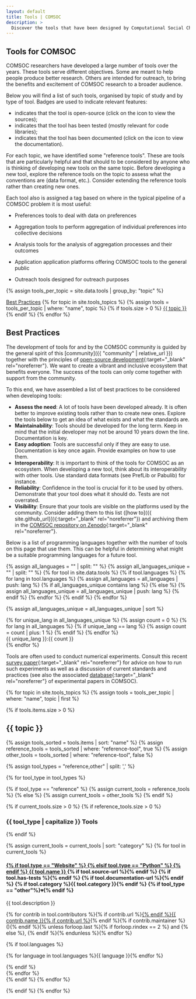 ```yaml
---
layout: default
title: Tools | COMSOC
description: >
  Discover the tools that have been designed by Computational Social Choice (COMSOC) researchers.
---
```


<section markdown="1" class="section-with-navs">

# Tools for COMSOC

COMSOC researchers have developed a large number of tools over the years. 
These tools serve different objectives. 
Some are meant to help people produce better research.
Others are intended for outreach, to bring the benefits and excitement of COMSOC research to a broader audience.

Below you will find a list of such tools, organised by topic of study and by type of tool.
Badges are used to indicate relevant features:
- <i class="fa-solid fa-laptop-code"></i> indicates that the tool is open-source (click on the icon to view the sources);
- <i class="fa-solid fa-list-check"></i> indicates that the tool has been tested (mostly relevant for code libraries);
- <i class="fa-solid fa-book"></i> indicates that the tool has been documented (click on the icon to view the documentation).

For each topic, we have identified some "reference tools". These are tools that are particularly
helpful and that should to be considered by anyone who is thinking of developing new tools on the same topic.
Before developing a new tool, explore the reference tools on the topic to assess what the
conventions are (data format, etc.). Consider extending the reference tools rather than creating new ones.

Each tool also is assigned a tag based on where in the typical pipeline of a COMSOC problem it is most useful:
- <span class="badge tool-category">Preferences</span> tools to deal with data on preferences  

- <span class="badge tool-category">Aggregation</span> tools to perform aggregation of individual preferences into collective decisions

- <span class="badge tool-category">Analysis</span> tools for the analysis of aggregation processes and their outcomes

- <span class="badge tool-category">Application</span> application platforms offering COMSOC tools to the general public

- <span class="badge tool-category">Outreach</span> tools designed for outreach purposes

{% assign tools_per_topic = site.data.tools | group_by: "topic" %}

<div class="page-navigation-wrap">
<div class="page-navigation">
<span><a href="#best-practices">Best Practices</a></span>
{% for topic in site.tools_topics %}
{% assign tools = tools_per_topic | where: "name", topic %}
{% if tools.size > 0 %}
<span><a href="#{{ topic }}">{{ topic }}</a></span>
{% endif %}
{% endfor %}
</div>
</div>

</section>

<section id="best-practices" markdown="1">

## Best Practices

The development of tools for and by the COMSOC community is guided by the general spirit of this [community]({{ "community" | relative_url }})
together with the principles of [open-source development](https://opensource.com/resources/what-open-source){:target="_blank" rel="noreferrer"}.
We want to create a vibrant and inclusive ecosystem that benefits everyone.
The success of the tools can only come together with support from the community.

To this end, we have assembled a list of best practices to be considered when developing tools:
- **Assess the need**: A lot of tools have been developed already. It is often better to improve existing tools rather than to create new ones. Explore the tools below to get an idea of what exists and what the standards are. 
- **Maintainability**: Tools should be developed for the long term. Keep in mind that the initial developer may not be around 10 years down the line. Documentation is key.
- **Easy adoption**: Tools are successful only if they are easy to use. Documentation is key once again. Provide examples on how to use them.
- **Interoperability**: It is important to think of the tools for COMSOC as an ecosystem. When developing a new tool, think about its interoperability with other tools. Use standard data formats (see PrefLib or Pabulib) for instance.
- **Reliability**: Confidence in the tool is crucial for it to be used by others. Demonstrate that your tool does what it should do. Tests are not overrated.
- **Visibility**: Ensure that your tools are visible on the platforms used by the community. Consider adding them to this list ([how to]({{ site.github_url}}){:target="_blank" rel="noreferrer"}) and archiving them in the [COMSOC repository on Zenodo](https://zenodo.org/communities/comsoc){:target="_blank" rel="noreferrer"}.
 
Below is a list of programming languages together with the number of tools on this page that use them. 
This can be helpful in determining what might be a suitable programming languages for a future tool.

{% assign all_languages = "" | split: "" %}
{% assign all_languages_unique = "" | split: "" %}
{% for tool in site.data.tools %}
{% if tool.languages %}
{% for lang in tool.languages %}
{% assign all_languages = all_languages | push: lang %}
{% if all_languages_unique contains lang %}
{% else %}
{% assign all_languages_unique = all_languages_unique | push: lang %}
{% endif %}
{% endfor %}
{% endif %}
{% endfor %}

{% assign all_languages_unique = all_languages_unique | sort %}

<div class="programming-languages-wrap">
{% for unique_lang in all_languages_unique %}
{% assign count = 0 %}
{% for lang in all_languages %}
{% if unique_lang == lang %}
{% assign count = count | plus: 1 %}
{% endif %}
{% endfor %}
<div class="programming-languages"><span>{{ unique_lang }}:</span><span>{{ count }}</span></div>
{% endfor %}
</div>

Tools are often used to conduct numerical experiments. Consult this recent
[survey paper](https://arxiv.org/abs/2402.11765){:target="_blank" rel="noreferrer"}
for advice on how to run such experiments as well as a discussion of current standards and practices
(see also the associated [database](https://guide.cbip.matinf.uj.edu.pl/articles/){:target="_blank" rel="noreferrer"}
of experimental papers in COMSOC).

</section>

{% for topic in site.tools_topics %}
{% assign tools = tools_per_topic | where: "name", topic | first %}

{% if tools.items.size > 0 %}

<section id="{{ topic }}">

<h2>{{ topic }}</h2>

{% assign tools_sorted = tools.items | sort: "name" %}
{% assign reference_tools = tools_sorted | where: "reference-tool", true %}
{% assign other_tools = tools_sorted | where: "reference-tool", false %}

{% assign tool_types = "reference,other" | split: ',' %}

{% for tool_type in tool_types %}

{% if tool_type == "reference" %}
{% assign current_tools = reference_tools %}
{% else %}
{% assign current_tools = other_tools %}
{% endif %}

{% if current_tools.size > 0 %}
{% if reference_tools.size > 0 %}
<h3>{{ tool_type | capitalize }} Tools</h3>
{% endif %}

<div class="{{ tool_type }}-tools-wrap tools-wrap">

{% assign current_tools = current_tools | sort: "category" %}
{% for tool in current_tools %}
<div class="{{ tool_type }}-tool-wrap tool-wrap">

<h4 class="{{ tool_type }}-tool-title">
    <span>
        <a href="{{ tool.url }}" target="_blank" rel="noreferrer">
            {% if tool.type == "Website" %}
                <i class="fa-solid fa-globe"></i>
            {% elsif tool.type == "Python" %}
                <i class="fa-brands fa-python"></i>
            {% endif %}
            {{ tool.name }}
        </a>
    </span>
    <span class="badges-wrap">
        {% if tool.source-url %}<span><a href="{{ tool.source-url }}" target="_blank" rel="noreferrer"><i class="fa-solid fa-laptop-code"></i></a></span>{% endif %}
        {% if tool.has-tests %}<span><i class="fa-solid fa-list-check"></i></span>{% endif %}
        {% if tool.documentation-url %}<span><a href="{{ tool.documentation-url }}" target="_blank" rel="noreferrer"><i class="fa-solid fa-book"></i></a></span>{% endif %}
        {% if tool.category %}<span class="badge tool-category">{{ tool.category }}</span>{% endif %}
        {% if tool_type == "other"%}<span class="toggle-arrow">&#9662;</span>{% endif %}
    </span>
</h4>

<div class="{{ tool_type }}-tool-details tool-details">

<p>{{ tool.description }}</p>

<p>
    {% for contrib in tool.contributors %}<span{% if contrib.maintainer %} class="tool-contributor"{% endif%}>{% if contrib.url %}<a href="{{ contrib.url }}">{% endif %}{{ contrib.name }}{% if contrib.url %}</a>{% endif %}{% if contrib.maintainer %} (<i class="fa-solid fa-wrench maintainer-badge"></i>){% endif %}</span>{% unless forloop.last %}{% if forloop.rindex == 2 %} and {% else %}, {% endif %}{% endunless %}{% endfor %}
</p>

{% if tool.languages %}
<p class="programming-languages">
    {% for language in tool.languages %}<span>{{ language }}</span>{% endfor %}
</p>
{% endif %}
</div>
</div>
{% endfor %}
</div>
{% endif %}
{% endfor %}

</section>

{% endif %}
{% endfor %}


<script>
document.addEventListener('DOMContentLoaded', function () {
    const titles = document.querySelectorAll('.other-tool-title');
    titles.forEach(function (title) {
        title.addEventListener('click', function () {
            const content = title.nextElementSibling;
            content.classList.toggle('show');
            title.classList.toggle('show');
        });
    });
});
</script>

